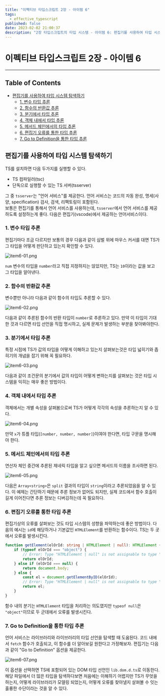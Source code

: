 ```yaml
---
title: "이펙티브 타입스크립트 2장 - 아이템 6"
tags:
  - effective_typescript
published: false
date: 2023-02-02 21:00:37
description: "2장 타입스크립트의 타입 시스템 - 아이템 6: 편집기를 사용하여 타입 시스템 탐색하기"
---
```


# 이펙티브 타입스크립트 2장 - 아이템 6

---

## Table of Contents

- [편집기를 사용하여 타입 시스템 탐색하기](#편집기를-사용하여-타입-시스템-탐색하기)
  - [1. 변수 타입 추론](#1-변수-타입-추론)
  - [2. 함수의 반환값 추론](#2-함수의-반환값-추론)
  - [3. 분기에서 타입 추론](#3-분기에서-타입-추론)
  - [4. 객체 내에서 타입 추론](#4-객체-내에서-타입-추론)
  - [5. 메서드 체인에서의 타입 추론](#5-메서드-체인에서의-타입-추론)
  - [6. 편집기 오류를 통한 타입 추론](#6-편집기-오류를-통한-타입-추론)
  - [7. Go to Definition을 통한 타입 추론](#7-go-to-definition을-통한-타입-추론)

## 편집기를 사용하여 타입 시스템 탐색하기

TS를 설치하면 다음 두가지를 실행할 수 있다.

- TS 컴파일러(tsc)
- 단독으로 실행할 수 있는 TS 서버(tsserver)

그 중 `tsserver`는 "언어 서비스"를 제공한다. 언어 서비스는 코드의 자동 완성, 명세(사양, specification) 검사, 검색, 리팩토링이 포함된다.<br/>
보통은 편집기를 통해서 언어 서비스를 사용하는데, `tsserver`에서 언어 서비스를 제공하도록 설정하는게 좋다. 다음은 편집기(vscode)에서 제공하는 언어서비스이다.

### 1. 변수 타입 추론

편집기마다 조금 다르지만 보통의 경우 다음과 같이 심벌 위에 마우스 커서를 대면 TS가 그 타입을 어떻게 판단하고 있는지 확인할 수 있다.

![item6-01.png](item6-01.png)

`num` 변수의 타입을 `number`라고 직접 지정하지는 않았지만, TS는 `10`이라는 값을 보고 그 타입을 알아낸다.

### 2. 함수의 반환값 추론

변수뿐만 아니라 다음과 같이 함수의 타입도 추론할 수 있다.

![item6-02.png](item6-02.png)

다음과 같이 추론된 함수의 반환 타입이 `number`로 추론하고 있다. 만약 이 타입이 기대한 것과 다르면 타입 선언을 직접 명시하고, 실제 문제가 발생하는 부분을 찾아봐야한다.

### 3. 분기에서 타입 추론

특정 시점에 TS가 값의 타입을 어떻게 이해하고 있는지 살펴보는것은 타입 넓히기와 좁히기의 개념을 잡기 위해 꼭 필요하다.

![item6-03.png](item6-03.png)

다음과 같이 조건문의 분기에서 값의 타입이 어떻게 변하는지를 살펴보는 것은 타입 시스템을 익히는 매우 좋은 방법이다.

### 4. 객체 내에서 타입 추론

객체에서는 개별 속성을 살펴봄으로써 TS가 어떻게 각각의 속성을 추론하는지 알 수 있다.

![item6-04.png](item6-04.png)

만약 `x`가 튜플 타입(`[number, number, number]`)이여야 한다면, 타입 구문을 명시해아 한다.

### 5. 메서드 체인에서의 타입 추론

연산자 체인 중간에 추론된 제네릭 타입을 알고 싶으면 메서드의 이름을 조사하면 된다.

![item6-05.png](item6-05.png)

다음은 `Array<string>`은 `split` 결과의 타입이 `string`이라고 추론되었음을 알 수 있다. 이 예제는 간단하기 때문에 추론 정보가 없어도 되지만, 실제 코드에서 함수 호출이 길게 이어진다면 추론 정보는 디버깅하는데 꼭 필요하다.

### 6. 편집기 오류를 통한 타입 추론

편집기상의 오류를 살펴보는 것도 타입 시스템의 성향을 파악하는데 좋은 방법이다. 다음의 예시는 `id`에 해당하거나 기본값인 `HTMLElement`를 반환하는 함수이다. TS는 두 곳에서 오류를 발생시킨다.

```ts
function getElement(elOrId: string | HTMLElement | null): HTMLElement {
	if (typeof elOrId === "object") {
		// Error: Type "HTMLElement | null" is not assignable to type "HTMLElement".
		return elOrId;
	} else if (elOrId === null) {
		return document.body;
	} else {
		const el = document.getElementByID(elOrId);
		// Error: Type "HTMLElement | null" is not assignable to type "HTMLElement".
		return el;
	}
}
```

함수 내의 분기는 `HTMLElement` 타입을 처리하는 의도였지만 `typeof null`은 `"object"`이므로 두 군데에서 오류를 발생시킨다.

### 7. Go to Definition을 통한 타입 추론

언어 서비스는 라이브러리와 라이브러리의 타입 선언을 탐색할 때 도움된다. 코드 내에서 `fetch` 함수가 호출되고, 이 함수를 더 알아보길 원한다고 가정해보자. 편집기는 다음과 같이 "Go to Definition" 옵션을 제공한다.

![item6-07.png](item6-07.png)

이 옵션을 선택하면 TS에 포함되어 있는 DOM 타입 선언인 `lib.dom.d.ts`로 이동한다.<br />
해당 파일에서 더 많은 타입을 탐색하다보면 처음에는 이해하기 어렵지만 TS가 무엇을 하는지, 어떻게 라이브러리가 모델링 되었는지, 어떻게 오류를 찾아낼지 살펴볼 수 잇는 훌륭한 수단이라는 것을 알 수 있다.
